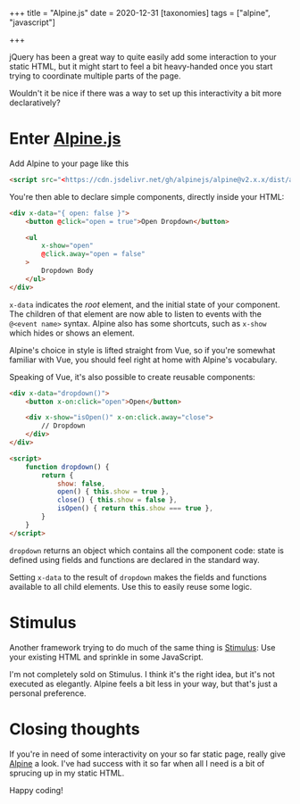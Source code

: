 +++
title = "Alpine.js"
date = 2020-12-31
[taxonomies]
tags = ["alpine", "javascript"]

+++

jQuery has been a great way to quite easily add some interaction to your static HTML, but it might start to feel a bit heavy-handed once you start trying to coordinate multiple parts of the page.

Wouldn't it be nice if there was a way to set up this interactivity a bit more declaratively?

# Enter [Alpine.js](https://github.com/alpinejs/alpine/)

Add Alpine to your page like this

```html
<script src="<https://cdn.jsdelivr.net/gh/alpinejs/alpine@v2.x.x/dist/alpine.min.js>" defer></script>
```

You're then able to declare simple components, directly inside your HTML:

```html
<div x-data="{ open: false }">
    <button @click="open = true">Open Dropdown</button>

    <ul
        x-show="open"
        @click.away="open = false"
    >
        Dropdown Body
    </ul>
</div>
```

`x-data` indicates the *root* element, and the initial state of your component. The children of that element are now able to listen to events with the `@<event name>` syntax. Alpine also has some shortcuts, such as `x-show` which hides or shows an element.

Alpine's choice in style is lifted straight from Vue, so if you're somewhat familiar with Vue, you should feel right at home with Alpine's vocabulary.

Speaking of Vue, it's also possible to create reusable components:

```html
<div x-data="dropdown()">
    <button x-on:click="open">Open</button>

    <div x-show="isOpen()" x-on:click.away="close">
        // Dropdown
    </div>
</div>

<script>
    function dropdown() {
        return {
            show: false,
            open() { this.show = true },
            close() { this.show = false },
            isOpen() { return this.show === true },
        }
    }
</script>
```

`dropdown` returns an object which contains all the component code: state is defined using fields and functions are declared in the standard way.

Setting `x-data` to the result of `dropdown` makes the fields and functions available to all child elements. Use this to easily reuse some logic.

# Stimulus

Another framework trying to do much of the same thing is [Stimulus](https://stimulusjs.org/): Use your existing HTML and sprinkle in some JavaScript.

I'm not completely sold on Stimulus. I think it's the right idea, but it's not executed as elegantly. Alpine feels a bit less in your way, but that's just a personal preference.

# Closing thoughts

If you're in need of some interactivity on your so far static page, really give [Alpine](https://github.com/alpinejs/alpine/) a look. I've had success with it so far when all I need is a bit of sprucing up in my static HTML.

Happy coding!


